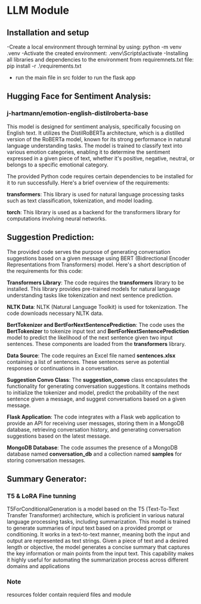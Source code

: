 # LLM Module

## Installation and setup
-Create a local environment through terminal by using: python -m venv .venv
-Activate the created environment: .venv\Scripts\activate
-Installing all libraries and dependencies to the environment from requiremnets.txt file:
 pip install -r .\requirements.txt
- run the main file in src folder to run the flask app


## Hugging Face for Sentiment Analysis:
### j-hartmann/emotion-english-distilroberta-base
This model is designed for sentiment analysis, specifically focusing on English text. It utilizes the DistilRoBERTa architecture, which is a distilled version of the RoBERTa model, known for its strong performance in natural language understanding tasks. The model is trained to classify text into various emotion categories, enabling it to determine the sentiment expressed in a given piece of text, whether it's positive, negative, neutral, or belongs to a specific emotional category.

The provided Python code requires certain dependencies to be installed for it to run successfully. Here's a brief overview of the requirements:

**transformers**: This library is used for natural language processing tasks such as text classification, tokenization, and model loading. 

**torch**: This library is used as a backend for the transformers library for computations involving neural networks. 


## Suggestion Prediction:
The provided code serves the purpose of generating conversation suggestions based on a given message using BERT (Bidirectional Encoder Representations from Transformers) model. Here's a short description of the requirements for this code:

**Transformers Library**: The code requires the **transformers** library to be installed. This library provides pre-trained models for natural language understanding tasks like tokenization and next sentence prediction.

**NLTK Data**: NLTK (Natural Language Toolkit) is used for tokenization. The code downloads necessary NLTK data.

**BertTokenizer and BertForNextSentencePrediction**: The code uses the **BertTokenizer** to tokenize input text and **BertForNextSentencePrediction** model to predict the likelihood of the next sentence given two input sentences. These components are loaded from the **transformers** library.

**Data Source**: The code requires an Excel file named **sentences.xlsx** containing a list of sentences. These sentences serve as potential responses or continuations in a conversation.

**Suggestion Convo Class**: The **suggestion_convo** class encapsulates the functionality for generating conversation suggestions. It contains methods to initialize the tokenizer and model, predict the probability of the next sentence given a message, and suggest conversations based on a given message.

**Flask Application**: The code integrates with a Flask web application to provide an API for receiving user messages, storing them in a MongoDB database, retrieving conversation history, and generating conversation suggestions based on the latest message.

**MongoDB Database**: The code assumes the presence of a MongoDB database named **conversation_db** and a collection named **samples** for storing conversation messages.

## Summary Generator:
### T5 & LoRA Fine tunning
T5ForConditionalGeneration is a model based on the T5 (Text-To-Text Transfer Transformer) architecture, which is proficient in various natural language processing tasks, including summarization. This model is trained to generate summaries of input text based on a provided prompt or conditioning. It works in a text-to-text manner, meaning both the input and output are represented as text strings. Given a piece of text and a desired length or objective, the model generates a concise summary that captures the key information or main points from the input text. This capability makes it highly useful for automating the summarization process across different domains and applications


### Note
resources folder contain requierd files and module
